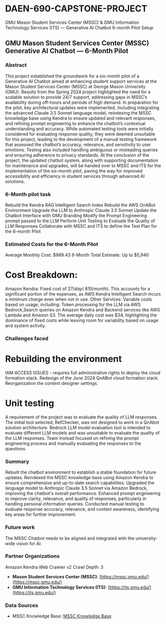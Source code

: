 # DAEN-690-CAPSTONE-PROJECT
GMU Mason Student Services Center (MSSC) &amp; GMU Information Technology Services (ITS) — Generative AI Chatbot 6-month Pilot Setup

## GMU Mason Student Services Center (MSSC) Generative AI Chatbot — 6-Month Pilot

### Abstract 

This project established the groundwork for a six-month pilot of a Generative AI Chatbot aimed at enhancing student support services at the Mason Student Services Center (MSSC) at George Mason University (GMU). Results from the Spring 2024 project highlighted the need for a scalable solution to provide 24/7 support, addressing gaps in MSSC’s availability during off-hours and periods of high demand. In preparation for the pilot, key architectural updates were implemented, including integrating the advanced Claude 3.5 Sonnet language model, reindexing the MSSC knowledge base using Kendra to ensure updated and relevant responses, and refining prompt engineering to enhance the chatbot’s contextual understanding and accuracy. While automated testing tools were initially considered for evaluating response quality, they were deemed unsuitable for this project, leading to the development of a manual testing framework that assessed the chatbot’s accuracy, relevance, and sensitivity to user emotions. Testing also included handling ambiguous or misleading queries and ensuring adherence to privacy standards. At the conclusion of the project, the updated chatbot system, along with supporting documentation for maintenance and upgrades, will be handed over to MSSC and ITS for the implementation of the six-month pilot, paving the way for improved accessibility and efficiency in student services through advanced AI solutions.

### 6-Month pilot task 

Rebuild the Kendra RAG Intelligent Search Index
Rebuild the AWS OnABot Environment
Upgrade the LLM to Anthropic Claude 3.5 Sonnet
Update the Chatbot Interface with GMU Branding
Modify the Prompt Engineering prompt passed to the LLM
Perform Unit Testing to Evaluate the Quality of LLM Responses
Collaborate with MSSC and ITS to define the Test Plan for the 6-month Pilot

### Estimated Costs for the 6-Month Pilot

Average Monthly Cost: $989.43
6-Month Total Estimate: Up to $5,940

# Cost Breakdown:

Amazon Kendra: Fixed cost of $27/day (~$810/month).
This accounts for a significant portion of the expenses, as AWS Kendra Intelligent Search incurs a minimum charge even when not in use.
Other Services: Variable costs based on usage, including:
Token processing for the LLM via AWS Bedrock,Search queries on Amazon Kendra and Backend services like AWS Lambda and Amazon S3.
The average daily cost was $34, highlighting the dominance of fixed costs while leaving room for variability based on usage and system activity.


### Challenges faced 

# Rebuilding the environment
⁠IAM ACCESS ISSUES - requires full administrative rights to deploy the cloud formation stack.
⁠Redesign of the June 2024 QnABot cloud formation stack.
Reorganization the content designer settings.
# Unit testing
A requirement of the project was to evaluate the quality of LLM responses.
The initial tool selected, RefChecker, was not designed to work in a QnAbot solution architecture.
Bedrock LLM model evaluation tool is intended to evaluate different LLM models and was unsuitable to evaluate the quality of the LLM responses.
⁠Team instead focused on refining the prompt engineering process and manually evaluating the responses to the questions.

### Summary 
Rebuilt the chatbot environment to establish a stable foundation for future updates.
Reindexed the MSSC knowledge base using Amazon Kendra to ensure comprehensive and up-to-date search capabilities.
Upgraded the language model to Anthropic Claude 3.5 Sonnet via Amazon Bedrock, improving the chatbot's overall performance.
Enhanced prompt engineering to improve clarity, relevance, and quality of responses, particularly in handling personal information queries.
Conducted manual testing to evaluate response accuracy, relevance, and context awareness, identifying key areas for further improvement.

### Future work
The MSSC Chatbot needs to be aligned and integrated with the university-wide vision for AI.

### Partner Organizations
Amazon Kendra Web Crawler v2
Crawl Depth: 3
- **Mason Student Services Center (MSSC)**: [https://mssc.gmu.edu/](https://mssc.gmu.edu/)
- **GMU Information Technology Services (ITS)**: [https://its.gmu.edu/](https://its.gmu.edu/)

### Data Sources

- MSSC Knowledge Base: [MSSC Knowledge Base](https://mason.my.site.com/SelfServiceHC/s/topiccatalog)

